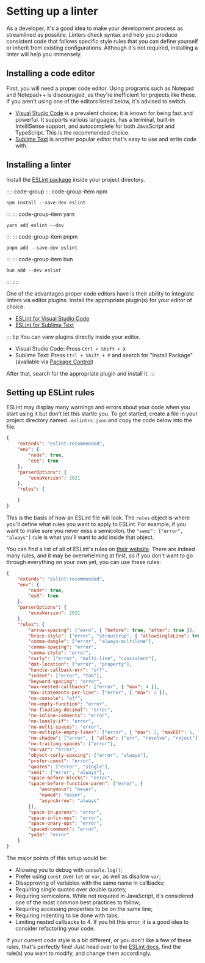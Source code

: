 # Setting up a linter

As a developer, it's a good idea to make your development process as streamlined as possible. Linters check syntax and help you produce consistent code that follows specific style rules that you can define yourself or inherit from existing configurations. Although it's not required, installing a linter will help you immensely.

## Installing a code editor

First, you will need a proper code editor. Using programs such as Notepad and Notepad++ is discouraged, as they're inefficient for projects like these. If you aren't using one of the editors listed below, it's advised to switch.

* [Visual Studio Code](https://code.visualstudio.com/) is a prevalent choice; it is known for being fast and powerful. It supports various languages, has a terminal, built-in IntelliSense support, and autocomplete for both JavaScript and TypeScript. This is the recommended choice.
* [Sublime Text](https://www.sublimetext.com/) is another popular editor that's easy to use and write code with.

## Installing a linter

Install the [ESLint package](https://www.npmjs.com/package/eslint) inside your project directory.

:::: code-group
::: code-group-item npm
```sh:no-line-numbers
npm install --save-dev eslint
```
:::
::: code-group-item yarn
```sh:no-line-numbers
yarn add eslint --dev
```
:::
::: code-group-item pnpm
```sh:no-line-numbers
pnpm add --save-dev eslint
```
:::
::: code-group-item bun
```sh:no-line-numbers
bun add --dev eslint
```
:::
::::


One of the advantages proper code editors have is their ability to integrate linters via editor plugins. Install the appropriate plugin(s) for your editor of choice.

* [ESLint for Visual Studio Code](https://marketplace.visualstudio.com/items?itemName=dbaeumer.vscode-eslint)
* [ESLint for Sublime Text](https://packagecontrol.io/packages/ESLint)

::: tip
You can view plugins directly inside your editor.

- Visual Studio Code: Press `Ctrl + Shift + X`
- Sublime Text: Press `Ctrl + Shift + P` and search for "Install Package" (available via [Package Control](https://packagecontrol.io/installation))

After that, search for the appropriate plugin and install it.
:::

## Setting up ESLint rules

ESLint may display many warnings and errors about your code when you start using it but don't let this startle you. To get started, create a file in your project directory named `.eslintrc.json` and copy the code below into the file:

```json
{
	"extends": "eslint:recommended",
	"env": {
		"node": true,
		"es6": true
	},
	"parserOptions": {
		"ecmaVersion": 2021
	},
	"rules": {

	}
}
```

This is the basis of how an ESLint file will look. The `rules` object is where you'll define what rules you want to apply to ESLint. For example, if you want to make sure you never miss a semicolon, the `"semi": ["error", "always"]` rule is what you'll want to add inside that object.

You can find a list of all of ESLint's rules on [their website](https://eslint.org/docs/rules). There are indeed many rules, and it may be overwhelming at first, so if you don't want to go through everything on your own yet, you can use these rules:

```json {11-47}
{
	"extends": "eslint:recommended",
	"env": {
		"node": true,
		"es6": true
	},
	"parserOptions": {
		"ecmaVersion": 2021
	},
	"rules": {
		"arrow-spacing": ["warn", { "before": true, "after": true }],
		"brace-style": ["error", "stroustrup", { "allowSingleLine": true }],
		"comma-dangle": ["error", "always-multiline"],
		"comma-spacing": "error",
		"comma-style": "error",
		"curly": ["error", "multi-line", "consistent"],
		"dot-location": ["error", "property"],
		"handle-callback-err": "off",
		"indent": ["error", "tab"],
		"keyword-spacing": "error",
		"max-nested-callbacks": ["error", { "max": 4 }],
		"max-statements-per-line": ["error", { "max": 2 }],
		"no-console": "off",
		"no-empty-function": "error",
		"no-floating-decimal": "error",
		"no-inline-comments": "error",
		"no-lonely-if": "error",
		"no-multi-spaces": "error",
		"no-multiple-empty-lines": ["error", { "max": 2, "maxEOF": 1, "maxBOF": 0 }],
		"no-shadow": ["error", { "allow": ["err", "resolve", "reject"] }],
		"no-trailing-spaces": ["error"],
		"no-var": "error",
		"object-curly-spacing": ["error", "always"],
		"prefer-const": "error",
		"quotes": ["error", "single"],
		"semi": ["error", "always"],
		"space-before-blocks": "error",
		"space-before-function-paren": ["error", {
			"anonymous": "never",
			"named": "never",
			"asyncArrow": "always"
		}],
		"space-in-parens": "error",
		"space-infix-ops": "error",
		"space-unary-ops": "error",
		"spaced-comment": "error",
		"yoda": "error"
	}
}
```

The major points of this setup would be:

* Allowing you to debug with `console.log()`;
* Prefer using `const` over `let` or `var`, as well as disallow `var`;
* Disapproving of variables with the same name in callbacks;
* Requiring single quotes over double quotes;
* Requiring semicolons. While not required in JavaScript, it's considered one of the most common best practices to follow;
* Requiring accessing properties to be on the same line;
* Requiring indenting to be done with tabs;
* Limiting nested callbacks to 4. If you hit this error, it is a good idea to consider refactoring your code.

If your current code style is a bit different, or you don't like a few of these rules, that's perfectly fine! Just head over to the [ESLint docs](https://eslint.org/docs/rules/), find the rule(s) you want to modify, and change them accordingly.
